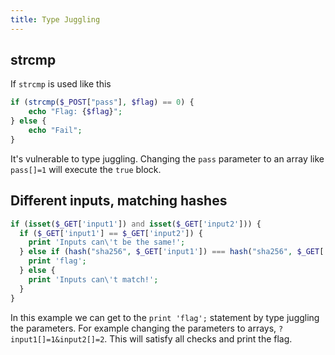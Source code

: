 ```yaml
---
title: Type Juggling
---
```


## strcmp
If `strcmp` is used like this

```php
if (strcmp($_POST["pass"], $flag) == 0) {
    echo "Flag: {$flag}";
} else {
    echo "Fail";
}
```

It's vulnerable to type juggling. Changing the `pass` parameter to an array like `pass[]=1` will execute the `true` block.

## Different inputs, matching hashes
``` php
if (isset($_GET['input1']) and isset($_GET['input2'])) {
  if ($_GET['input1'] == $_GET['input2']) {
    print 'Inputs can\'t be the same!';
  } else if (hash("sha256", $_GET['input1']) === hash("sha256", $_GET['input2'])) {
    print 'flag';
  } else {
    print 'Inputs can\'t match!';
  }
}
```

In this example we can get to the `print 'flag';` statement by type juggling the parameters. For example changing the parameters to arrays, `?input1[]=1&input2[]=2`. This will satisfy all checks and print the flag.
